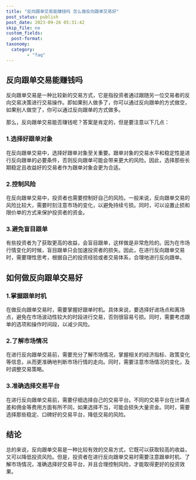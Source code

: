 ```yaml
---
title: "反向跟单交易能赚钱吗 怎么做反向跟单交易好"
post_status: publish
post_date: 2023-09-26 05:31:42
skip_file: no
custom_fields: 
  post-format: 
taxonomy:
  category:
        - "faq"
---
```


## 反向跟单交易能赚钱吗

反向跟单交易是一种比较新的交易方式，它是指投资者通过跟随另一位交易者的反向交易决策进行交易操作。即如果别人做多了，你可以通过反向跟单的方式做空，如果别人做空了，你可以通过反向跟单的方式做多。

那么，反向跟单交易能否赚钱呢？答案是肯定的，但是要注意以下几点：

### 1.选择好跟单对象

在反向跟单交易中，选择好跟单对象至关重要。跟单对象的交易水平和稳定性是进行反向跟单的必要条件，否则反向跟单可能会带来更大的风险。因此，选择那些长期稳定且收益好的交易者作为跟单对象会更为合适。

### 2.控制风险

在反向跟单交易中，投资者也需要控制好自己的风险。一般来说，反向跟单交易的风险比较大，需要时刻注意市场的变化，以避免持续亏损。同时，可以设置止损和限价单的方式来保护投资者的资金。

### 3.避免盲目跟单

有些投资者为了获取更高的收益，会盲目跟单，这样做是非常危险的。因为在市场行情变化的时候，盲目跟单只会加速投资者的损失。因此，在进行反向跟单交易时，需要理性思考，根据自己的投资经验或者交易体系，合理地进行反向跟单。

## 如何做反向跟单交易好

### 1.掌握跟单时机

在做反向跟单交易时，需要掌握好跟单时机。具体来说，要选择好进场点和离场点，避免在市场波动性较大的时段进行交易，否则很容易亏损。同时，需要考虑跟单的选项和操作时间段，以减少风险。

### 2.了解市场情况

在进行反向跟单交易前，需要充分了解市场情况，掌握相关的经济指标、政策变化等信息，从而更准确地判断市场行情的走向。同时，需要注意市场情况的变化，及时调整交易策略。

### 3.准确选择交易平台

在进行反向跟单交易前，需要仔细选择自己的交易平台。不同的交易平台在计算点差和佣金等费用方面有所不同，如果选择不当，可能会损失大量资金。同时，需要选择那些稳定、口碑好的交易平台，降低交易的风险。

## 结论

总的来说，反向跟单交易是一种比较有效的交易方式，它既可以获取较高的收益，又可以降低投资风险。但是，投资者在进行反向跟单交易时需要注意跟单时机、了解市场情况，准确选择好交易平台，并且合理控制风险，才能取得更好的投资效果。
